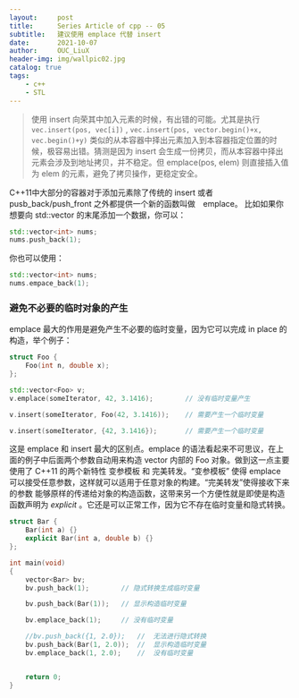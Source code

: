 ```yaml
---
layout:     post
title:      Series Article of cpp -- 05
subtitle:   建议使用 emplace 代替 insert           
date:       2021-10-07
author:     OUC_LiuX
header-img: img/wallpic02.jpg
catalog: true
tags:     
    - c++        
    - STL 
---     
```


> 使用 insert 向荣其中加入元素的时候，有出错的可能。尤其是执行 `vec.insert(pos, vec[i])` , `vec.insert(pos, vector.begin()+x, vec.begin()+y)` 类似的从本容器中择出元素加入到本容器指定位置的时候，极容易出错。猜测是因为 insert 会生成一份拷贝，而从本容器中择出元素会涉及到地址拷贝，并不稳定。但 emplace(pos, elem) 则直接插入值为 elem 的元素，避免了拷贝操作，更稳定安全。            

C++11中大部分的容器对于添加元素除了传统的 insert 或者　pusb_back/push_front 之外都提供一个新的函数叫做　emplace。 比如如果你想要向 std::vector 的末尾添加一个数据，你可以：         
```c++
std::vector<int> nums;
nums.push_back(1);
```         
你也可以使用：        
```c++
std::vector<int> nums;
nums.empace_back(1);
```        

### 避免不必要的临时对象的产生           
emplace 最大的作用是避免产生不必要的临时变量，因为它可以完成 in place 的构造，举个例子：           
```c++          
struct Foo {
    Foo(int n, double x);
};

std::vector<Foo> v;
v.emplace(someIterator, 42, 3.1416);        // 没有临时变量产生           

v.insert(someIterator, Foo(42, 3.1416));    // 需要产生一个临时变量          

v.insert(someIterator, {42, 3.1416});       // 需要产生一个临时变量
```
这是 emplace 和 insert 最大的区别点。emplace 的语法看起来不可思议，在上 面的例子中后面两个参数自动用来构造 vector 内部的 Foo 对象。做到这一点主要 使用了 C++11 的两个新特性 变参模板 和 完美转发。“变参模板” 使得 emplace 可以接受任意参数，这样就可以适用于任意对象的构建。“完美转发”使得接收下来的参数 能够原样的传递给对象的构造函数，这带来另一个方便性就是即使是构造函数声明为 *explicit* 。它还是可以正常工作，因为它不存在临时变量和隐式转换。

```c++          
struct Bar {
    Bar(int a) {}
    explicit Bar(int a, double b) {}
};

int main(void)
{
    vector<Bar> bv;
    bv.push_back(1);        // 隐式转换生成临时变量           

    bv.push_back(Bar(1));   // 显示构造临时变量           

    bv.emplace_back(1);     // 没有临时变量            

    //bv.push_back({1, 2.0});   //  无法进行隐式转换        
    bv.push_back(Bar(1, 2.0));  //  显示构造临时变量          
    bv.emplace_back(1, 2.0);    //  没有临时变量        


    return 0;
}
```           
